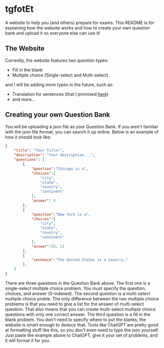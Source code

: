 # tgfotEt

A website to help you (and others) prepare for exams.
This README is for explaining how the website works and how to create your own question bank and upload it so everyone else can use it!

## The Website

Currently, the website features two question types:

- Fill in the blank
- Multiple choice (Single-select and Multi-select)

and I will be adding more types in the future, such as:

- Translation for sentences (that I promised [here](https://tgfotet.netlify.app))
- and more...

## Creating your own Question Bank

You will be uploading a json file as your Question Bank. If you aren't familiar with the json file format, you can search it up online.
Below is an example of how it should look like:
```json
{
    "title": "Your Title!",
    "description": "Your description...",
    "questions": [
        {
            "question":"Chicago is a",
            "choices":[
                "city",
                "state",
                "country",
                "continent"
            ],
            "answer": 0
        },
        {
            "question":"New York is a",
            "choices":[
                "city",
                "state",
                "country",
                "continent"
            ],
            "answer":[0, 1]
        },
        {
            "sentence":"The United States is a country."
        },
    ]
}
```
There are three questions in the Question Bank above. The first one is a single-select multiple choice problem. You must specify the question, choices, and answer (0-indexed). The second question is a multi-select multiple choice proble. The only difference between the two multiple choice problems is that you need to give a list for the answer of multi-select question. That also means that you can create multi-select multiple choice questions with only one correct answer. The third question is a fill in the blank problem. You don't need to specify where to put the blanks, the website is smart enough to deduce that.
Tools like ChatGPT are pretty good at formatting stuff like this, so you don't even need to type the json yourself. Just paste the example above to ChatGPT, give it your set of problems, and it will format it for you.
